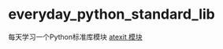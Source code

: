 # everyday_python_standard_lib
每天学习一个Python标准库模块
[atexit 模块](http://nbviewer.jupyter.org/github/FromTianfuSchool/everyday_python_standard_lib/blob/master/everyday_python_standard_lib_atexit.ipynb)
